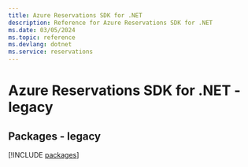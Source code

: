 ```yaml
---
title: Azure Reservations SDK for .NET
description: Reference for Azure Reservations SDK for .NET
ms.date: 03/05/2024
ms.topic: reference
ms.devlang: dotnet
ms.service: reservations
---
```

# Azure Reservations SDK for .NET - legacy
## Packages - legacy
[!INCLUDE [packages](reservations-index.md)]